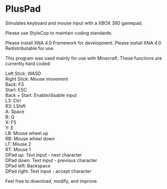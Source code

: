 # PlusPad
Simulates keyboard and mouse input with a XBOX 360 gamepad.

Please use StyleCop to maintain coding standards.

Please install XNA 4.0 Framework for development.
Please install XNA 4.0 Redistributable for use.

This program was used mainly for use with Minecraft.
These functions are currently hard coded:

Left Stick: WASD  
Right Stick: Mouse movement  
Back: F3  
Start: ESC  
Back + Start: Enable/disable input  
L3: Ctrl  
R3: LShift  
A: Space  
B: Q  
X: F5  
Y: E  
LB: Mouse wheel up  
RB: Mouse wheel down  
LT: Mouse 2  
RT: Mouse 1  
DPad up: Text input - next character  
DPad down: Text input - previous character  
DPad left: Backspace  
DPad right: Text input - accept character  

Feel free to download, modify, and improve.
